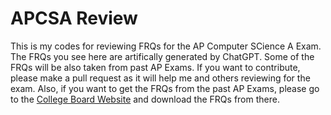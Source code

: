 # APCSA Review
 
This is my codes for reviewing FRQs for the AP Computer SCience A Exam. The FRQs you see here are artifically generated by ChatGPT. Some of the FRQs will be also taken from past AP Exams. If you want to contribute, please make a pull request as it will help me and others reviewing for the exam. Also, if you want to get the FRQs from the past AP Exams, please go to the [College Board Website](https://apstudents.collegeboard.org/courses/ap-computer-science-a/free-response-questions-by-year) and download the FRQs from there.
